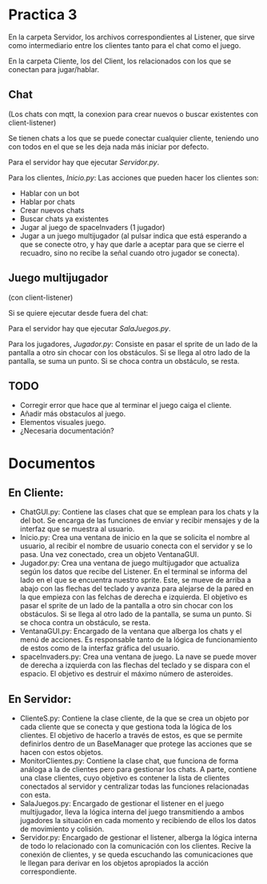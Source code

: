 # Practica 3
En la carpeta Servidor, los archivos correspondientes al Listener, que sirve como intermediario entre los clientes tanto para el chat como el juego.

En la carpeta Cliente, los del Client, los relacionados con los que se conectan para jugar/hablar.

## Chat

(Los chats con mqtt, la conexion para crear nuevos o buscar existentes con client-listener)

Se tienen chats a los que se puede conectar cualquier cliente, teniendo uno con todos en el que se les deja nada más iniciar por defecto.

Para el servidor hay que ejecutar _Servidor.py_.

Para los clientes, _Inicio.py_: Las acciones que pueden hacer los clientes son:
* Hablar con un bot
* Hablar por chats
* Crear nuevos chats
* Buscar chats ya existentes
* Jugar al juego de spaceInvaders (1 jugador)
* Jugar a un juego multijugador (al pulsar indica que está esperando a que se conecte otro, y hay que darle a aceptar para que se cierre el recuadro, sino no recibe la señal cuando otro jugador se conecta).
## Juego multijugador

(con client-listener)

Si se quiere ejecutar desde fuera del chat:

Para el servidor hay que ejecutar _SalaJuegos.py_.

Para los jugadores, _Jugador.py_: Consiste en pasar el sprite de un lado de la pantalla a otro sin chocar con los obstáculos. Si se llega al otro lado de la pantalla, se suma un punto. Si se choca contra un obstáculo, se resta.

## TODO
* Corregir error que hace que al terminar el juego caiga el cliente.
* Añadir más obstaculos al juego.
* Elementos visuales juego.
* ¿Necesaria documentación?


# Documentos
## En Cliente:
* ChatGUI.py: Contiene las clases chat que se emplean para los chats y la del bot. Se encarga de las funciones de enviar y recibir mensajes y de la interfaz que se muestra al usuario.
* Inicio.py: Crea una ventana de inicio en la que se solicita el nombre al usuario, al recibir el nombre de usuario conecta con el servidor y se lo pasa. Una vez conectado, crea un objeto VentanaGUI.
* Jugador.py: Crea una ventana de juego multijugador que actualiza según los datos que recibe del Listener. En el terminal se informa del lado en el que se encuentra nuestro sprite. Este, se mueve de arriba a abajo con las flechas del teclado y avanza para alejarse de la pared en la que empieza con las felchas de derecha e izquierda. El objetivo es pasar el sprite de un lado de la pantalla a otro sin chocar con los obstáculos. Si se llega al otro lado de la pantalla, se suma un punto. Si se choca contra un obstáculo, se resta.
* VentanaGUI.py: Encargado de la ventana que alberga los chats y el menú de acciones. Es responsable tanto de la lógica de funcionamiento de estos como de la interfaz gráfica del usuario. 
* spaceInvaders.py: Crea una ventana de juego. La nave se puede mover de derecha a izquierda con las flechas del teclado y se dispara con el espacio. El objetivo es destruir el máximo número de asteroides. 
## En Servidor:
* ClienteS.py: Contiene la clase cliente, de la que se crea un objeto por cada cliente que se conecta y que gestiona toda la lógica de los clientes. El objetivo de hacerlo a través de estos, es que se permite definirlos dentro de un BaseManager que protege las acciones que se hacen con estos objetos.
* MonitorClientes.py: Contiene la clase chat, que funciona de forma análoga a la de clientes pero para gestionar los chats. A parte, contiene una clase clientes, cuyo objetivo es contener la lista de clientes conectados al servidor y centralizar todas las funciones relacionadas con esta.
* SalaJuegos.py: Encargado de gestionar el listener en el juego multijugador, lleva la lógica interna del juego transmitiendo a ambos jugadores la situación en cada momento y recibiendo de ellos los datos de movimiento y colisión.
* Servidor.py: Encargado de gestionar el listener, alberga la lógica interna de todo lo relacionado con la comunicación con los clientes. Recive la conexión de clientes, y se queda escuchando las comunicaciones que le llegan para derivar en los objetos apropiados la acción correspondiente.
